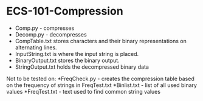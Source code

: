 # ECS-101-Compression

* Comp.py - compresses
* Decomp.py - decompresses
* CompTable.txt stores characters and their binary representations on alternating lines.
* InputString.txt is where the input string is placed.
* BinaryOutput.txt stores the binary output.
* StringOutput.txt holds the decompressed binary data

Not to be tested on:
*FreqCheck.py - creates the compression table based on the frequency of strings in FreqTest.txt
*Binlist.txt - list of all used binary values
*FreqTest.txt - text used to find common string values
